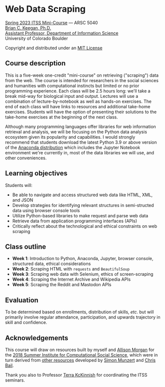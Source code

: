 # Web Data Scraping

[Spring 2023 ITSS Mini-Course](https://www.colorado.edu/cartss/mini-course-web-data-scraping-spring-2023) — ARSC 5040  
[Brian C. Keegan, Ph.D.](http://brianckeegan.com/)  
[Assistant Professor, Department of Information Science](https://www.colorado.edu/cmci/people/information-science/brian-c-keegan)  
University of Colorado Boulder

Copyright and distributed under an [MIT License](https://opensource.org/licenses/MIT)

## Course description

This is a five-week one-credit "mini-course" on retrieving ("scraping") data from the web. The course is intended for researchers in the social sciences and humanities with computational instincts but limited or no prior programming experience. Each class will be 2.5 hours long: we'll take a break mid-way for biological input and output. Lectures will use a combination of lecture-by-notebook as well as hands-on exercises. The end of each class will have links to resources and additional take-home exercises. Students will have the option of presenting their solutions to the take-home exercises at the beginning of the next class.

Although many programming languages offer libraries for web information retrieval and analysis, we will be focusing on the Python data analysis ecosystem given its popularity and capabilities. I would strongly recommend that students download the latest Python 3.9 or above version of the [Anaconda distribution](https://www.anaconda.com/download/) which includes the Jupyter Notebook environment we're currently in, most of the data libraries we will use, and other conveniences.

## Learning objectives

Students will:
* Be able to navigate and access structured web data like HTML, XML, and JSON
* Develop strategies for identifying relevant structures in semi-structed data using browser console tools
* Utilize Python-based libraries to make request and parse web data
* Retrieve data from application programming interfaces (APIs)
* Critically reflect about the technological and ethical constraints on web scraping

## Class outline

* **Week 1**: Introduction to Python, Anaconda, Jupyter, browser console, structured data, ethical considerations
* **Week 2**: Scraping HTML with `requests` and `BeautifulSoup`
* **Week 3**: Scraping web data with Selenium, ethics of screen-scraping
* **Week 4**: Scraping the Internet Archive and Wikipedia APIs
* **Week 5**: Scraping the Reddit and Mastodon APIs

## Evaluation

To be determined based on enrollments, distribution of skills, *etc*. but will primarily involve regular attendance, participation, and upwards trajectory in skill and confidence.

## Acknowledgements

This course will draw on resources built by myself and [Allison Morgan](https://allisonmorgan.github.io/) for the [2018 Summer Institute for Computational Social Science](https://github.com/allisonmorgan/sicss_boulder), which were in turn derived from [other resources](https://github.com/simonmunzert/web-scraping-with-r-extended-edition) developed by [Simon Munzert](http://simonmunzert.github.io/) and [Chris Bail](http://www.chrisbail.net/).

Thank you also to Professor [Terra KcKinnish](https://www.colorado.edu/economics/people/faculty/terra-mckinnish) for coordinating the ITSS seminars.

